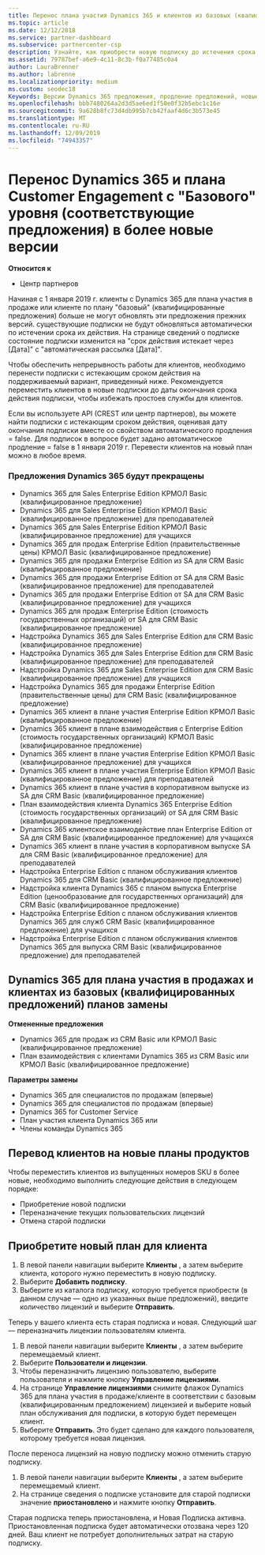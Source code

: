 ```yaml
---
title: Перенос плана участия Dynamics 365 и клиентов из базовых (квалифицированных предложений) в более новые версии | Центр партнеров
ms.topic: article
ms.date: 12/12/2018
ms.service: partner-dashboard
ms.subservice: partnercenter-csp
description: Узнайте, как приобрести новую подписку до истечения срока действия существующих, переназначить пользовательские лицензии, а затем отмените старую подписку.
ms.assetid: 79787bef-a6e9-4c11-8c3b-f0a77485c0a4
author: LauraBrenner
ms.author: labrenne
ms.localizationpriority: medium
ms.custom: seodec18
Keywords: Версии Dynamics 365 предложения, продление предложений, новые номера SKU Dynamics 365
ms.openlocfilehash: bbb7480264a2d3d5ae6ed1f50e0f32b5ebc1c16e
ms.sourcegitcommit: 9a628b8fc73d4db995b7cb42faaf4d6c3b573e45
ms.translationtype: MT
ms.contentlocale: ru-RU
ms.lasthandoff: 12/09/2019
ms.locfileid: "74943357"
---
```

# <a name="migrate-dynamics-365-and-customer-engagement-plan-from-basic-qualified-offers-to-newer-versions"></a>Перенос Dynamics 365 и плана Customer Engagement с "Базового" уровня (соответствующие предложения) в более новые версии

**Относится к**

-  Центр партнеров

Начиная с 1 января 2019 г. клиенты с Dynamics 365 для плана участия в продаже или клиенте по плану "базовый" (квалифицированные предложения) больше не могут обновлять эти предложения прежних версий. существующие подписки не будут обновляться автоматически по истечении срока их действия. На странице сведений о подписке состояние подписки изменится на "срок действия истекает через [Дата]" с "автоматическая рассылка [Дата]". 


Чтобы обеспечить непрерывность работы для клиентов, необходимо перенести подписки с истекающим сроком действия на поддерживаемый вариант, приведенный ниже. Рекомендуется переместить клиентов в новые подписки до даты окончания срока действия подписки, чтобы избежать простоев службы для клиентов.

Если вы используете API (CREST или центр партнеров), вы можете найти подписки с истекающим сроком действия, оценивая дату окончания подписки вместе со свойством автоматического продления = false. Для подписок в вопросе будет задано автоматическое продление = false в 1 января 2019 г. Перевести клиентов на новый план можно в любое время. 

### <a name="the-dynamics-365-offers-being-retired"></a>Предложения Dynamics 365 будут прекращены

- Dynamics 365 для Sales Enterprise Edition КРМОЛ Basic (квалифицированное предложение)
- Dynamics 365 для Sales Enterprise Edition КРМОЛ Basic (квалифицированное предложение) для преподавателей
- Dynamics 365 для Sales Enterprise Edition КРМОЛ Basic (квалифицированное предложение) для учащихся
- Dynamics 365 для продаж Enterprise Edition (правительственные цены) КРМОЛ Basic (квалифицированное предложение)
- Dynamics 365 для продажи Enterprise Edition из SA для CRM Basic (квалифицированное предложение)
- Dynamics 365 для продажи Enterprise Edition от SA для CRM Basic (квалифицированное предложение) для преподавателей
- Dynamics 365 для продажи Enterprise Edition от SA для CRM Basic (квалифицированное предложение) для учащихся
- Dynamics 365 для продаж Enterprise Edition (стоимость государственных организаций) от SA для CRM Basic (квалифицированное предложение)
- Надстройка Dynamics 365 для Sales Enterprise Edition для CRM Basic (квалифицированное предложение)
- Надстройка Dynamics 365 для Sales Enterprise Edition для CRM Basic (квалифицированное предложение) для преподавателей
- Надстройка Dynamics 365 для Sales Enterprise Edition для CRM Basic (квалифицированное предложение) для учащихся
- Надстройка Dynamics 365 для продажи Enterprise Edition (правительственные цены) для CRM Basic (квалифицированное предложение)
- Dynamics 365 клиент в плане участия Enterprise Edition КРМОЛ Basic (квалифицированное предложение)
- Dynamics 365 клиент в плане взаимодействия с Enterprise Edition (стоимость государственных организаций) КРМОЛ Basic (квалифицированное предложение)
- Dynamics 365 клиент в плане участия Enterprise Edition КРМОЛ Basic (квалифицированное предложение) для учащихся
- Dynamics 365 клиент в плане участия Enterprise Edition КРМОЛ Basic (квалифицированное предложение) для преподавателей
- Dynamics 365 клиент в плане участия в корпоративном выпуске из SA для CRM Basic (квалифицированное предложение)
- План взаимодействия клиента Dynamics 365 Enterprise Edition (стоимость государственных организаций) от SA для CRM Basic (квалифицированное предложение)
- Dynamics 365 клиентское взаимодействие план Enterprise Edition от SA для CRM Basic (квалифицированное предложение) для учащихся
- Dynamics 365 клиент в плане участия в корпоративном выпуске SA для CRM Basic (квалифицированное предложение) для преподавателей
- Надстройка Enterprise Edition с планом обслуживания клиентов Dynamics 365 для CRM Basic (квалифицированное предложение)
- Надстройка клиента Dynamics 365 с планом выпуска Enterprise Edition (ценообразование для государственных организаций) для CRM Basic (квалифицированное предложение)
- Надстройка Enterprise Edition с планом обслуживания клиентов Dynamics 365 для служб CRM Basic (квалифицированное предложение) для учащихся
- Надстройка Enterprise Edition с планом обслуживания клиентов Dynamics 365 для выпуска CRM Basic (квалифицированное предложение) для преподавателей



## <a name="dynamics-365-for-sales-customer-engagement-plan-from-basic-qualified-offers-replacement-plans"></a>Dynamics 365 для плана участия в продажах и клиентах из базовых (квалифицированных предложений) планов замены

**Отмененные предложения**   

- Dynamics 365 для продаж из CRM Basic или КРМОЛ Basic (квалифицированное предложение)
- План взаимодействия с клиентами Dynamics 365 из CRM Basic или КРМОЛ Basic (квалифицированное предложение)

**Параметры замены**
- Dynamics 365 для специалистов по продажам (впервые)
- Dynamics 365 для специалистов по продажам (впервые)
- Dynamics 365 for Customer Service
- План участия клиента Dynamics 365 или
- Члены команды Dynamics 365



## <a name="transition-customers-to-new-product-plans"></a>Перевод клиентов на новые планы продуктов

Чтобы переместить клиентов из выпущенных номеров SKU в более новые, необходимо выполнить следующие действия в следующем порядке:

- Приобретение новой подписки
- Переназначение текущих пользовательских лицензий
- Отмена старой подписки

## <a name="purchase-the-new-plan-for-your-customer"></a>Приобретите новый план для клиента

1. В левой панели навигации выберите **Клиенты** , а затем выберите клиента, которого нужно переместить в новую подписку.
2. Выберите **Добавить подписку**.
3. Выберите из каталога подписку, которую требуется приобрести (в данном случае — одно из указанных выше предложений), введите количество лицензий и выберите **Отправить**. 

Теперь у вашего клиента есть старая подписка и новая. Следующий шаг — переназначить лицензии пользователям клиента.

1. В левой панели навигации выберите **Клиенты** , а затем выберите перемещаемый клиент.
2. Выберите **Пользователи и лицензии**.
3. Чтобы переназначить лицензию пользователю, выберите пользователя и нажмите кнопку **Управление лицензиями**. 
4. На странице **Управление лицензиями** снимите флажок Dynamics 365 для плана участия в продаже/клиенте в соответствии с базовым (квалифицированным предложением) лицензией и выберите новый план обслуживания для подписки, в которую будет перемещен клиент. 
5. Выберите **Отправить**. Это будет сделано для каждого пользователя, которому требуется новая лицензия. 

После переноса лицензий на новую подписку можно отменить старую подписку. 

1. В левой панели навигации выберите **Клиенты** , а затем выберите перемещаемый клиент.
2. На странице сведения о подписке установите для старой подписки значение **приостановлено** и нажмите кнопку **Отправить**.

Старая подписка теперь приостановлена, и Новая Подписка активна. Приостановленная подписка будет автоматически отозвана через 120 дней. Ваш клиент не потребует дополнительных затрат на старую подписку.
 

 



